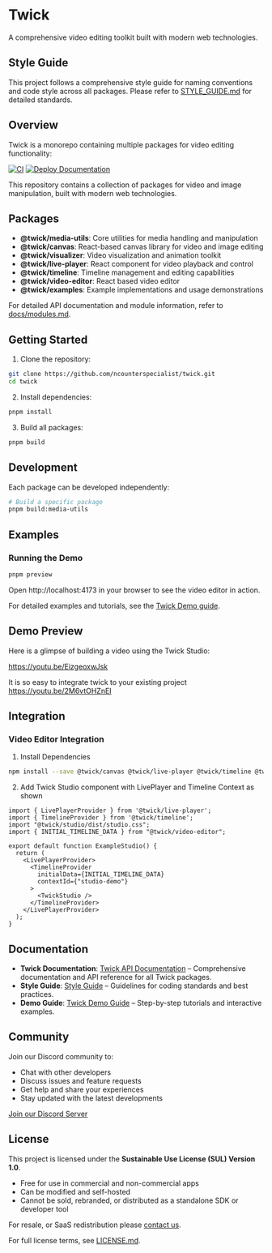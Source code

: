 # Twick

A comprehensive video editing toolkit built with modern web technologies.

## Style Guide

This project follows a comprehensive style guide for naming conventions and code style across all packages. Please refer to [STYLE_GUIDE.md](./STYLE_GUIDE.md) for detailed standards.

## Overview

Twick is a monorepo containing multiple packages for video editing functionality:

[![CI](https://github.com/ncounterspecialist/twick/actions/workflows/ci.yml/badge.svg)](https://github.com/ncounterspecialist/twick/actions/workflows/ci.yml)
[![Deploy Documentation](https://github.com/ncounterspecialist/twick/actions/workflows/deploy-docs.yml/badge.svg?branch=main)](https://github.com/ncounterspecialist/twick/actions/workflows/deploy-docs.yml)

This repository contains a collection of packages for video and image manipulation, built with modern web technologies.

## Packages

- **@twick/media-utils**: Core utilities for media handling and manipulation
- **@twick/canvas**: React-based canvas library for video and image editing
- **@twick/visualizer**: Video visualization and animation toolkit
- **@twick/live-player**: React component for video playback and control
- **@twick/timeline**: Timeline management and editing capabilities
- **@twick/video-editor**: React based video editor
- **@twick/examples**: Example implementations and usage demonstrations

For detailed API documentation and module information, refer to [docs/modules.md](./docs/modules.md).

## Getting Started

1. Clone the repository:
```bash
git clone https://github.com/ncounterspecialist/twick.git
cd twick
```

2. Install dependencies:
```bash
pnpm install
```

3. Build all packages:
```bash
pnpm build
```

## Development

Each package can be developed independently:

```bash
# Build a specific package
pnpm build:media-utils
```

## Examples

### Running the Demo

```bash
pnpm preview
```

Open http://localhost:4173 in your browser to see the video editor in action.

For detailed examples and tutorials, see the [Twick Demo guide](https://ncounterspecialist.github.io/twick/docs/in-action).

## Demo Preview

Here is a glimpse of building a video using the Twick Studio:

https://youtu.be/EizgeoxwJsk

It is so easy to integrate twick to your existing project
https://youtu.be/2M6vtOHZnEI


## Integration

### Video Editor Integration

1. Install Dependencies 

```bash
npm install --save @twick/canvas @twick/live-player @twick/timeline @twick/video-editor @twick/studio
```

2. Add Twick Studio component with LivePlayer and Timeline Context as shown

```tsx
import { LivePlayerProvider } from '@twick/live-player';
import { TimelineProvider } from '@twick/timeline';
import "@twick/studio/dist/studio.css";
import { INITIAL_TIMELINE_DATA } from "@twick/video-editor";

export default function ExampleStudio() {
  return (
    <LivePlayerProvider>
      <TimelineProvider
        initialData={INITIAL_TIMELINE_DATA}
        contextId={"studio-demo"}
      >
        <TwickStudio />
      </TimelineProvider>
    </LivePlayerProvider>
  );
}
```

## Documentation

- **Twick Documentation**: [Twick API Documentation](https://ncounterspecialist.github.io/twick) – Comprehensive documentation and API reference for all Twick packages.
- **Style Guide**: [Style Guide](./STYLE_GUIDE.md) – Guidelines for coding standards and best practices.
- **Demo Guide**: [Twick Demo Guide](https://ncounterspecialist.github.io/twick/docs/in-action) – Step-by-step tutorials and interactive examples.

## Community

Join our Discord community to:
- Chat with other developers
- Discuss issues and feature requests
- Get help and share your experiences
- Stay updated with the latest developments

[Join our Discord Server](https://discord.gg/ZBhMNaAN)

## License

This project is licensed under the **Sustainable Use License (SUL) Version 1.0**.

- Free for use in commercial and non-commercial apps
- Can be modified and self-hosted
- Cannot be sold, rebranded, or distributed as a standalone SDK or developer tool

For resale, or SaaS redistribution please [contact us](mailto:contact@kifferai.com).

For full license terms, see [LICENSE.md](LICENSE.md). 
